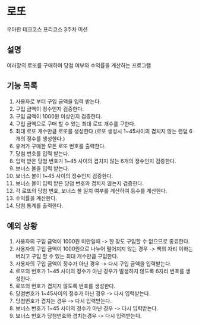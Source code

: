 # 로또
우아한 테크코스 프리코스 3주차 미션

## 설명
여러장의 로또를 구매하여 당첨 여부와 수익률을 계산하는 프로그램

## 기능 목록
1. 사용자로 부터 구입 금액을 입력 받는다.
2. 구입 금액이 정수인지 검증한다.
3. 구입 금액이 1000원 이상인지 검증한다.
4. 구입 금액으로 구매 할 수 있는 최대 로또 개수를 구한다.
5. 최대 로또 개수만큼 로또를 생성한다.(로또 생성시 1~45사이의 겹치지 않는 랜덤 6개의 정수를 생성한다.)
6. 유저가 구매한 모든 로또 번호를 출력한다.
7. 당첨 번호를 입력 받는다.
8. 입력 받은 당첨 번호가 1~45 사이의 겹치지 않는 6개의 정수인지 검증한다.
9. 보너스 볼을 입력 받는다.
10. 보너스 볼이 1~45 사이의 정수인지 검증한다.
11. 보너스 볼이 입력 받은 당첨 번호와 겹치지 않는지 검증한다.
12. 각 로또의 당첨 번호, 보너스 볼 일치 여부를 계산하여 등수를 계산한다.
13. 수익률을 계산한다.
14. 당첨 통계를 출력한다.

## 예외 상황
1. 사용자의 구입 금액이 1000원 미만일때 -> 한 장도 구입할 수 없으므로 종료한다.
2. 사용자의 구입 금액이 1000원으로 나누어 떨어지지 않는 경우 -> 백의 자리 이하는 버리고 구입 할 수 있는 최대 개수만큼 구입한다.
3. 사용자의 구입 금액이 정수가 아닌 경우 -> 다시 구입 금액을 입력받는다.
4. 로또의 번호가 1~45 사이의 정수가 아닌 경우가 발생하지 않도록 6자리 번호를 생성한다.
5. 로또의 번호가 겹치지 않도록 번호를 생성한다.
6. 당첨번호가 1~45사이의 정수가 아닌 경우 -> 다시 입력받는다.
7. 당첨번호가 겹치는 경우 -> 다시 입력받는다.
8. 보너스 번호가 1~45 사이의 정수가 아닌 경우 -> 다시 입력받는다.
9. 보너스 번호가 당첨번호와 겹치는경우 -> 다시 입력받는다.
